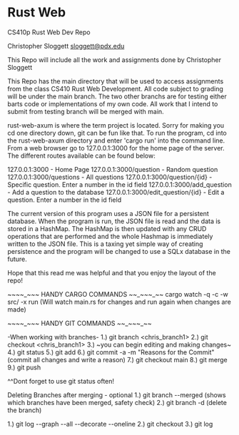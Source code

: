 # Rust Web
CS410p Rust Web Dev Repo

Christopher Sloggett
sloggett@pdx.edu

This Repo will include all the work and assignments done by Christopher Sloggett

This Repo has the main directory that will be used to access assignments
from the class CS410 Rust Web Development. All code subject to grading will
be under the main branch. The two other branchs are for testing either barts code
or implementations of my own code. All work that I intend to submit from testing
branch will be merged with main.

rust-web-axum is where the term project is located. Sorry for making you cd one 
directory down, git can be fun like that. To run the program, cd into
the rust-web-axum directory and enter 'cargo run' into the command line.
From a web browser go to 127.0.0.1:3000 for the home page of the server. 
The different routes available can be found below: 

127.0.0.1:3000 - Home Page
127.0.0.1:3000/question - Random question
127.0.0.1:3000/questions - All questions
127.0.0.1:3000/question/{id} - Specific question. Enter a number in the id field
127.0.0.1:3000/add_question - Add a question to the database
127.0.0.1:3000/edit_question/{id} - Edit a question. Enter a number in the id field

The current version of this program uses a JSON file for a persistent database. When
the program is run, the JSON file is read and the data is stored in a HashMap. The HashMap
is then updated with any CRUD operations that are performed and the whole Hashmap is immediately
written to the JSON file. This is a taxing yet simple way of creating persistence and the program 
will be changed to use a SQLx database in the future. 

Hope that this read me was helpful and that you enjoy the layout of the repo!

~~_~_~_~_~_~ HANDY CARGO COMMANDS _~_~_~_~_~_~~
cargo watch -q -c -w src/ -x run (Will watch main.rs for changes and run again when changes are made)

~~_~_~_~_~_~ HANDY GIT COMMANDS _~_~_~_~_~_~~

-When working with branches-
1.) git branch <chris_branch1> 
2.) git checkout <chris_branch1> 
3.) ~you can begin editing and making changes~
4.) git status 
5.) git add <filenames> 
6.) git commit -a -m "Reasons for the Commit" (commit all changes and write a reason)
7.) git checkout main 
8.) git merge <name of branch> 
9.) git push 

^^Dont forget to use git status often!

Deleting Branches after merging - optional
1.) git branch --merged (shows which branches have been merged, safety check)
2.) git branch -d <name of branch> (delete the branch)

1.) git log --graph --all --decorate --oneline 
2.) git checkout 
3.) git log
